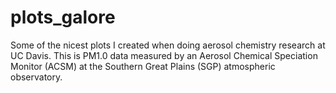 # plots_galore
Some of the nicest plots I created when doing aerosol chemistry research at UC Davis. 
This is PM1.0 data measured by an Aerosol Chemical Speciation Monitor (ACSM) at the Southern Great Plains (SGP) atmospheric observatory. 

